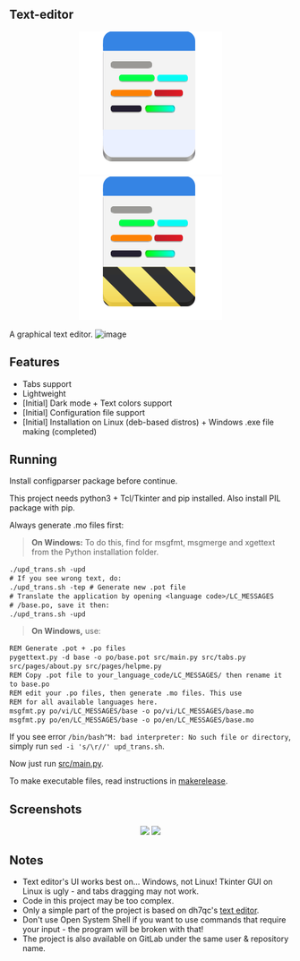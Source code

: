 ## Text-editor
<div align="center">
    <img src="data/org.lebao3105.texteditor.svg">
    <img src="data/org.lebao3105.texteditor.Devel.svg">
</div>

A graphical text editor.
![image](https://user-images.githubusercontent.com/77564176/166142583-5fe685a1-21a4-44e1-8088-73ca27e0b04a.png)

## Features
* Tabs support
* Lightweight
* [Initial] Dark mode + Text colors support
* [Initial] Configuration file support
* [Initial] Installation on Linux (deb-based distros) + Windows .exe file making (completed)

## Running
Install configparser package before continue.

This project needs python3 + Tcl/Tkinter and pip installed. Also install PIL package with pip.

Always generate .mo files first:
> **On Windows:** To do this, find for msgfmt, msgmerge and xgettext from the Python installation folder.

```
./upd_trans.sh -upd
# If you see wrong text, do:
./upd_trans.sh -tep # Generate new .pot file
# Translate the application by opening <language code>/LC_MESSAGES
# /base.po, save it then:
./upd_trans.sh -upd
```

> **On Windows,** use:
```
REM Generate .pot + .po files
pygettext.py -d base -o po/base.pot src/main.py src/tabs.py src/pages/about.py src/pages/helpme.py
REM Copy .pot file to your_language_code/LC_MESSAGES/ then rename it to base.po
REM edit your .po files, then generate .mo files. This use 
REM for all available languages here.
msgfmt.py po/vi/LC_MESSAGES/base -o po/vi/LC_MESSAGES/base.mo
msgfmt.py po/en/LC_MESSAGES/base -o po/en/LC_MESSAGES/base.mo
```

If you see error ```/bin/bash^M: bad interpreter: No such file or directory```, simply run ```sed -i 's/\r//' upd_trans.sh```.

Now just run [src/main.py](src/main.py).

To make executable files, read instructions in [makerelease](makerelease/).

## Screenshots
<div align="center">
    <img id="image" src="https://user-images.githubusercontent.com/77564176/166142604-791a81ca-4f4c-47db-b037-b5525c7cf313.png">
    <img id="image" src="https://user-images.githubusercontent.com/77564176/169689858-a131cd42-1d6d-4d2a-976d-7daef4fab5ac.png">
</div>

## Notes
* Text editor's UI works best on... Windows, not Linux! Tkinter GUI on Linux is ugly - and tabs dragging may not work.
* Code in this project may be too complex.
* Only a simple part of the project is based on dh7qc's [text editor](https://github.com/dh7qc/Python-Text-Editor/).
* Don't use Open System Shell if you want to use commands that require your input - the program will be broken with that!
* The project is also available on GitLab under the same user & repository name.
